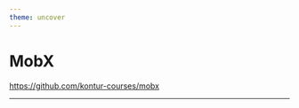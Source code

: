 ```yaml
---
theme: uncover
---
```


<!-- npx @marp-team/marp-cli slides.md -->

# **MobX**

https://github.com/kontur-courses/mobx

---

